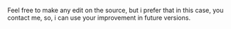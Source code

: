 Feel free to make any edit on the source, but i prefer that in this case, you contact me, so, i can use your improvement in future versions.
